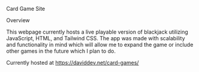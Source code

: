 Card Game Site

Overview

This webpage currently hosts a live playable version of blackjack utilizing JavaScript, HTML, and Tailwind CSS. The app was made with scalability and functionality in mind which will allow me to expand the game or include other games in the future which I plan to do.

Currently hosted at https://daviddev.net/card-games/
